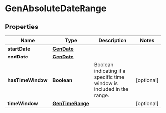 

# GenAbsoluteDateRange


## Properties

| Name | Type | Description | Notes |
|------------ | ------------- | ------------- | -------------|
|**startDate** | [**GenDate**](GenDate.md) |  |  |
|**endDate** | [**GenDate**](GenDate.md) |  |  |
|**hasTimeWindow** | **Boolean** | Boolean indicating if a specific time window is included in the range. |  [optional] |
|**timeWindow** | [**GenTimeRange**](GenTimeRange.md) |  |  [optional] |



